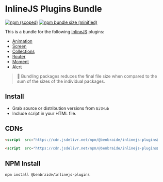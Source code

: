 # InlineJS Plugins Bundle

[![npm (scoped)](https://img.shields.io/npm/v/@benbraide/inlinejs-plugins.svg)](https://www.npmjs.com/package/@benbraide/inlinejs-plugins) [![npm bundle size (minified)](https://img.shields.io/bundlephobia/minzip/@benbraide/inlinejs-plugins.svg)](https://www.npmjs.com/package/@benbraide/inlinejs-plugins)

This is a bundle for the following [InlineJS](https://github.com/benbraide/InlineJS) plugins:
- [Animation](https://github.com/benbraide/inlinejs-animation)
- [Screen](https://github.com/benbraide/inlinejs-screen)
- [Collections](https://github.com/benbraide/inlinejs-collections)
- [Router](https://github.com/benbraide/inlinejs-router)
- [Moment](https://github.com/benbraide/inlinejs-moment)
- [Alert](https://github.com/benbraide/inlinejs-alert)

> :loudspeaker: Bundling packages reduces the final file size when compared to the sum of the sizes of the individual packages.

## Install

- Grab source or distribution versions from `GitHub`
- Include script in your HTML file.


## CDNs

```html
<script  src="https://cdn.jsdelivr.net/npm/@benbraide/inlinejs-plugins@1.x.x/dist/inlinejs-plugins.js"></script>

<script  src="https://cdn.jsdelivr.net/npm/@benbraide/inlinejs-plugins@1.x.x/dist/inlinejs-plugins.min.js"></script>
```

## NPM Install

```
npm install @benbraide/inlinejs-plugins
```
